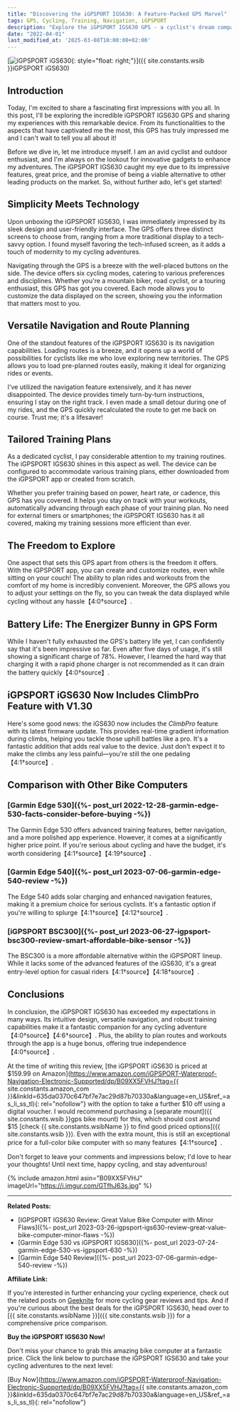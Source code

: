 ```yaml
---
title: "Discovering the iGPSPORT IGS630: A Feature-Packed GPS Marvel"
tags: GPS, Cycling, Training, Navigation, iGPSPORT
description: "Explore the iGPSPORT IGS630 GPS - a cyclist's dream companion with versatile navigation and tailored training plans. Discover more now!"
date: "2022-04-01"
last_modified_at: '2025-03-08T10:00:00+02:00'
---
```


[![iGPSPORT iGS630](https://i.imgur.com/GTfhJ63m.jpg){: style="float: right;"}]({{ site.constants.wsib }}iGPSPORT iGS630)

## **Introduction**

Today, I'm excited to share a fascinating first impressions with you all. In this post, I'll be exploring the incredible iGPSPORT IGS630 GPS and sharing my experiences with this remarkable device. From its functionalities to the aspects that have captivated me the most, this GPS has truly impressed me and I can't wait to tell you all about it!

Before we dive in, let me introduce myself. I am an avid cyclist and outdoor enthusiast, and I'm always on the lookout for innovative gadgets to enhance my adventures. The iGPSPORT IGS630 caught my eye due to its impressive features, great price, and the promise of being a viable alternative to other leading products on the market. So, without further ado, let's get started!

## **Simplicity Meets Technology**

Upon unboxing the iGPSPORT IGS630, I was immediately impressed by its sleek design and user-friendly interface. The GPS offers three distinct screens to choose from, ranging from a more traditional display to a tech-savvy option. I found myself favoring the tech-infused screen, as it adds a touch of modernity to my cycling adventures.

Navigating through the GPS is a breeze with the well-placed buttons on the side. The device offers six cycling modes, catering to various preferences and disciplines. Whether you're a mountain biker, road cyclist, or a touring enthusiast, this GPS has got you covered. Each mode allows you to customize the data displayed on the screen, showing you the information that matters most to you.

## **Versatile Navigation and Route Planning**

One of the standout features of the iGPSPORT IGS630 is its navigation capabilities. Loading routes is a breeze, and it opens up a world of possibilities for cyclists like me who love exploring new territories. The GPS allows you to load pre-planned routes easily, making it ideal for organizing rides or events.

I've utilized the navigation feature extensively, and it has never disappointed. The device provides timely turn-by-turn instructions, ensuring I stay on the right track. I even made a small detour during one of my rides, and the GPS quickly recalculated the route to get me back on course. Trust me; it's a lifesaver!

## **Tailored Training Plans**

As a dedicated cyclist, I pay considerable attention to my training routines. The iGPSPORT IGS630 shines in this aspect as well. The device can be configured to accommodate various training plans, either downloaded from the iGPSPORT app or created from scratch.

Whether you prefer training based on power, heart rate, or cadence, this GPS has you covered. It helps you stay on track with your workouts, automatically advancing through each phase of your training plan. No need for external timers or smartphones; the iGPSPORT IGS630 has it all covered, making my training sessions more efficient than ever.

## **The Freedom to Explore**

One aspect that sets this GPS apart from others is the freedom it offers. With the iGPSPORT app, you can create and customize routes, even while sitting on your couch! The ability to plan rides and workouts from the comfort of my home is incredibly convenient. Moreover, the GPS allows you to adjust your settings on the fly, so you can tweak the data displayed while cycling without any hassle【4:0†source】.

## **Battery Life: The Energizer Bunny in GPS Form**

While I haven't fully exhausted the GPS's battery life yet, I can confidently say that it's been impressive so far. Even after five days of usage, it's still showing a significant charge of 78%. However, I learned the hard way that charging it with a rapid phone charger is not recommended as it can drain the battery quickly【4:0†source】.

## **iGPSPORT iGS630 Now Includes ClimbPro Feature with V1.30**

Here's some good news: the iGS630 now includes the *ClimbPro* feature with its latest firmware update. This provides real-time gradient information during climbs, helping you tackle those uphill battles like a pro. It's a fantastic addition that adds real value to the device. Just don't expect it to make the climbs any less painful—you're still the one pedaling【4:1†source】.

## **Comparison with Other Bike Computers**

### [Garmin Edge 530]({%- post_url 2022-12-28-garmin-edge-530-facts-consider-before-buying -%})
The Garmin Edge 530 offers advanced training features, better navigation, and a more polished app experience. However, it comes at a significantly higher price point. If you're serious about cycling and have the budget, it's worth considering【4:1†source】【4:19†source】.

### [Garmin Edge 540]({%- post_url 2023-07-06-garmin-edge-540-review -%})
The Edge 540 adds solar charging and enhanced navigation features, making it a premium choice for serious cyclists. It's a fantastic option if you're willing to splurge【4:1†source】【4:12†source】.

### [iGPSPORT BSC300]({%- post_url 2023-06-27-igpsport-bsc300-review-smart-affordable-bike-sensor -%})
The BSC300 is a more affordable alternative within the iGPSPORT lineup. While it lacks some of the advanced features of the iGS630, it's a great entry-level option for casual riders【4:1†source】【4:18†source】.

## **Conclusions**

In conclusion, the iGPSPORT IGS630 has exceeded my expectations in many ways. Its intuitive design, versatile navigation, and robust training capabilities make it a fantastic companion for any cycling adventure【4:0†source】【4:6†source】. Plus, the ability to plan routes and workouts through the app is a huge bonus, offering true independence【4:0†source】.

At the time of writing this review, [the iGPSPORT iGS630 is priced at $159.99 on Amazon](https://www.amazon.com/iGPSPORT-Waterproof-Navigation-Electronic-Supported/dp/B09XX5FVHJ?tag={{ site.constants.amazon_com }}&linkId=635da0370c647bf7e7ac29d87b70330a&language=en_US&ref_=as_li_ss_tl){: rel="nofollow"} with the option to take a further $10 off using a digital voucher. I would recommend purchasing a [separate mount]({{ site.constants.wsib }}gps bike mount) for this, which should cost around $15 [check {{ site.constants.wsibName }} to find good priced options]({{ site.constants.wsib }}). Even with the extra mount, this is still an exceptional price for a full-color bike computer with so many features【4:1†source】.

Don't forget to leave your comments and impressions below; I'd love to hear your thoughts! Until next time, happy cycling, and stay adventurous!

{% include amazon.html asin="B09XX5FVHJ" imageUrl="https://i.imgur.com/GTfhJ63s.jpg" %}

---

**Related Posts:**

* [IGPSPORT IGS630 Review: Great Value Bike Computer with Minor Flaws]({%- post_url 2023-03-26-igpsport-igs630-review-great-value-bike-computer-minor-flaws -%})
* [Garmin Edge 530 vs iGPSPORT IGS630]({%- post_url 2023-07-24-garmin-edge-530-vs-igpsport-630 -%})
* [Garmin Edge 540 Review]({%- post_url 2023-07-06-garmin-edge-540-review -%})

**Affiliate Link:**

If you're interested in further enhancing your cycling experience, check out the related posts on [Geeknite](/) for more cycling gear reviews and tips. And if you're curious about the best deals for the iGPSPORT IGS630, head over to [{{ site.constants.wsibName }}]({{ site.constants.wsib }}) for a comprehensive price comparison.

**Buy the iGPSPORT IGS630 Now!**

Don't miss your chance to grab this amazing bike computer at a fantastic price. Click the link below to purchase the iGPSPORT IGS630 and take your cycling adventures to the next level:

[Buy Now](https://www.amazon.com/iGPSPORT-Waterproof-Navigation-Electronic-Supported/dp/B09XX5FVHJ?tag={{ site.constants.amazon_com }}&linkId=635da0370c647bf7e7ac29d87b70330a&language=en_US&ref_=as_li_ss_tl){: rel="nofollow"}
